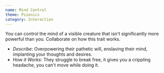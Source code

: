 ```yaml
---
name: Mind Control
theme: Psionics
category: Interaction
---
```


You can control the mind of a visible creature that isn't significantly more powerful than you. Collaborate on how this trait works.

* *Describe*: Overpowering their pathetic will, enslaving their mind, implanting your thoughts and desires.
* *How it Works*: They struggle to break free, it gives you a crippling headache, you can't move while doing it.